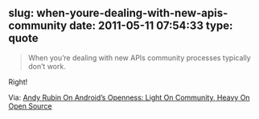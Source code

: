 slug: when-youre-dealing-with-new-apis-community
date: 2011-05-11 07:54:33
type: quote
---

> When you’re dealing with new APIs community processes typically don’t work.

Right!

 Via: [Andy Rubin On Android’s Openness: Light On Community, Heavy On Open Source](http://techcrunch.com/2011/05/10/andy-rubin-on-androids-openness-light-on-community-heavy-on-open-source/?utm_source=feedburner&utm_medium=feed&utm_campaign=Feed%3A+Techcrunch+%28TechCrunch%29)
